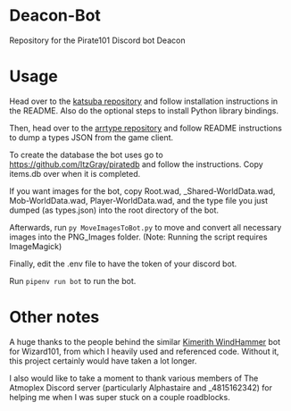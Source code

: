 # Deacon-Bot
Repository for the Pirate101 Discord bot Deacon

# Usage

Head over to the [katsuba repository](https://github.com/vbe0201/katsuba) and follow installation instructions in the README. Also do the optional steps to install Python library bindings.

Then, head over to the [arrtype repository](https://github.com/wizspoil/arrtype) and follow README instructions to dump a types JSON from the game client.

To create the database the bot uses go to https://github.com/ItzGray/piratedb and follow the instructions. Copy items.db over when it is completed.

If you want images for the bot, copy Root.wad, _Shared-WorldData.wad, Mob-WorldData.wad, Player-WorldData.wad, and the type file you just dumped (as types.json) into the root directory of the bot.

Afterwards, run `py MoveImagesToBot.py` to move and convert all necessary images into the PNG_Images folder. (Note: Running the script requires ImageMagick)

Finally, edit the .env file to have the token of your discord bot.

Run `pipenv run bot` to run the bot.

# Other notes

A huge thanks to the people behind the similar [Kimerith WindHammer](https://github.com/MajorPain1/Kimerith-WindHammer) bot for Wizard101, from which I heavily used and referenced code. Without it, this project certainly would have taken a lot longer.

I also would like to take a moment to thank various members of The Atmoplex Discord server (particularly Alphastaire and _4815162342) for helping me when I was super stuck on a couple roadblocks.